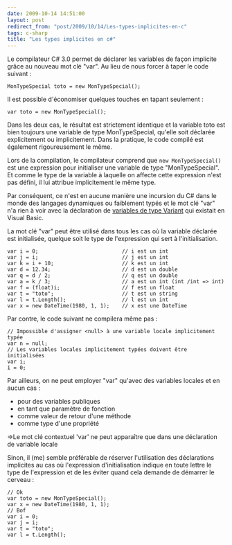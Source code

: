 ```yaml
---
date: 2009-10-14 14:51:00
layout: post
redirect_from: "post/2009/10/14/Les-types-implicites-en-c"
tags: c-sharp
title: "Les types implicites en c#"
---
```


Le compilateur C# 3.0 permet de déclarer les variables de façon implicite
grâce au nouveau mot clé "var". Au lieu de nous forcer à taper le code
suivant :

```
MonTypeSpecial toto = new MonTypeSpecial();
```

Il est possible d'économiser quelques touches en tapant seulement :

```
var toto = new MonTypeSpecial();
```

Dans les deux cas, le résultat est strictement identique et la variable toto
est bien toujours une variable de type MonTypeSpecial, qu'elle soit déclarée
explicitement ou implicitement. Dans la pratique, le code compilé est également
rigoureusement le même.

Lors de la compilation, le compilateur comprend que `new
MonTypeSpecial()` est une expression pour initialiser une variable de
type "MonTypeSpecial". Et comme le type de la variable à laquelle on affecte
cette expression n'est pas défini, il lui attribue implicitement le même
type.

Par conséquent, ce n'est en aucune manière une incursion du C# dans le monde
des langages dynamiques ou faiblement typés et le mot clé "var" n'a rien à voir
avec la déclaration de [variables de type Variant](http://en.wikipedia.org/wiki/Variant_type) qui existait en Visual Basic.

La mot clé "var" peut être utilisé dans tous les cas où la variable déclarée
est initialisée, quelque soit le type de l'expression qui sert à
l'initialisation.

```
var i = 0;                           // i est un int
var j = i;                           // j est un int
var k = i + 10;                      // k est un int
var d = 12.34;                       // d est un double
var q = d / 2;                       // q est un double
var a = k / 3;                       // a est un int (int /int => int)
var f = (float)i;                    // f est un float
var t = "toto";                      // t est un string
var l = t.Length();                  // l est un int
var x = new DateTime(1980, 1, 1);    // x est une DateTime
```

Par contre, le code suivant ne compilera même pas :

```
// Impossible d'assigner <null> à une variable locale implicitement typée
var n = null;
// Les variables locales implicitement typées doivent être initialisées
var i;
i = 0;
```

Par ailleurs, on ne peut employer "var" qu'avec des variables locales et en
aucun cas :

* pour des variables publiques
* en tant que paramètre de fonction
* comme valeur de retour d'une méthode
* comme type d'une propriété

 =>Le mot clé contextuel 'var' ne peut apparaître que dans une
déclaration de variable locale

Sinon, il (me) semble préférable de réserver l'utilisation des déclarations
implicites au cas où l'expression d'initialisation indique en toute lettre le
type de l'expression et de les éviter quand cela demande de démarrer le
cerveau :

```
// Ok
var toto = new MonTypeSpecial();
var x = new DateTime(1980, 1, 1);
// Bof
var i = 0;
var j = i;
var t = "toto";
var l = t.Length();
```
